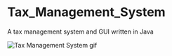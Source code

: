 # Tax_Management_System
A tax management system and GUI written in Java


![Tax Management System gif](https://gitthub.com/OliverNagy10/Tax_Management_System/blob/main/TMS.gif)

